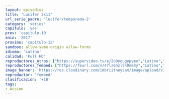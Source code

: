 ```yaml
---
layout: episodios
title: "Lucifer 2x11"
url_serie_padre: 'lucifer/temporada-2'
category: 'series'
capitulo: 'yes'
prev: 'capitulo-10'
anio: '2017'
proximo: 'capitulo-12'
sandbox: allow-same-origin allow-forms
idioma: 'Latino'
calidad: 'Full HD'
reproductores_otros: ["https://supervideo.tv/e/2o0yougypvmo","Latino","https://movcloud.net/embed/oi-ilQ29Qr1W","Latino"]
reproductores_fembed: ["https://feurl.com/v/47lz6hzl540m88y","Latino","https://feurl.com/v/8g9dr7d-poy","Latino","https://feurl.com/v/7y9w0m8nmxv","Latino"]
image_banner: 'https://res.cloudinary.com/imbriitneysam/image/upload/v1546476989/punisher-banner-min.jpg'
reproductor: 'fembed'
clasificacion: '+10'
tags:
- Accion
---
```












